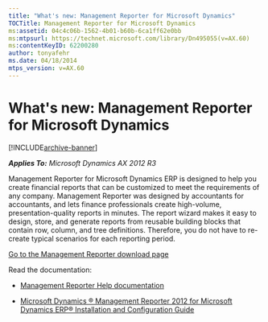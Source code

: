 ```yaml
---
title: "What's new: Management Reporter for Microsoft Dynamics"
TOCTitle: Management Reporter for Microsoft Dynamics
ms:assetid: 04c4c06b-1562-4b01-b60b-6ca1ff62e0bb
ms:mtpsurl: https://technet.microsoft.com/library/Dn495055(v=AX.60)
ms:contentKeyID: 62200280
author: tonyafehr
ms.date: 04/18/2014
mtps_version: v=AX.60
---
```


# What's new: Management Reporter for Microsoft Dynamics 


[!INCLUDE[archive-banner](includes/archive-banner.md)]


_**Applies To:** Microsoft Dynamics AX 2012 R3_

Management Reporter for Microsoft Dynamics ERP is designed to help you create financial reports that can be customized to meet the requirements of any company. Management Reporter was designed by accountants for accountants, and lets finance professionals create high-volume, presentation-quality reports in minutes. The report wizard makes it easy to design, store, and generate reports from reusable building blocks that contain row, column, and tree definitions. Therefore, you do not have to re-create typical scenarios for each reporting period.

[Go to the Management Reporter download page](https://mbs.microsoft.com/customersource/downloads/servicepacks/mroverview.htm)

Read the documentation:

  - [Management Reporter Help documentation](https://technet.microsoft.com//library/dn435963.aspx)

  - [Microsoft Dynamics ® Management Reporter 2012 for Microsoft Dynamics ERP® Installation and Configuration Guide](https://download.microsoft.com/download/7/8/a/78a3710a-9d72-4908-b302-cd54b5130096/mrfordynerpinstguide_enus.pdf)

  


